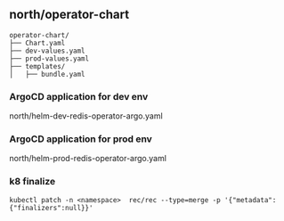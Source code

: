 

## north/operator-chart

```
operator-chart/
├── Chart.yaml
├── dev-values.yaml
├── prod-values.yaml
├── templates/
│   ├── bundle.yaml
```

### ArgoCD application for dev env
north/helm-dev-redis-operator-argo.yaml

### ArgoCD application for prod env
north/helm-prod-redis-operator-argo.yaml


### k8 finalize 
```
kubectl patch -n <namespace>  rec/rec --type=merge -p '{"metadata": {"finalizers":null}}'
```
